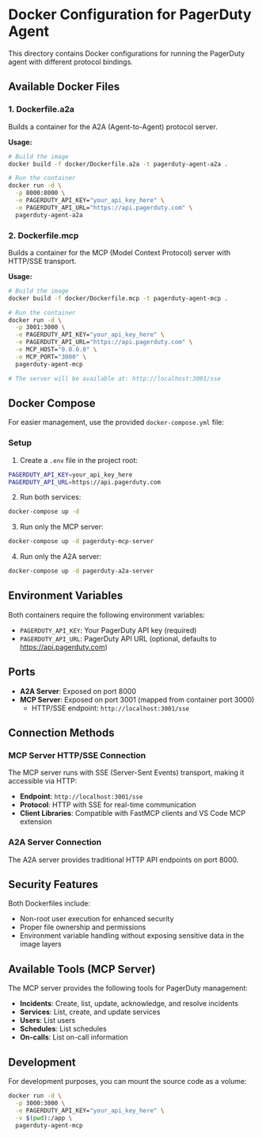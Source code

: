 # Docker Configuration for PagerDuty Agent

This directory contains Docker configurations for running the PagerDuty agent with different protocol bindings.

## Available Docker Files

### 1. Dockerfile.a2a
Builds a container for the A2A (Agent-to-Agent) protocol server.

**Usage:**
```bash
# Build the image
docker build -f docker/Dockerfile.a2a -t pagerduty-agent-a2a .

# Run the container
docker run -d \
  -p 8000:8000 \
  -e PAGERDUTY_API_KEY="your_api_key_here" \
  -e PAGERDUTY_API_URL="https://api.pagerduty.com" \
  pagerduty-agent-a2a
```

### 2. Dockerfile.mcp
Builds a container for the MCP (Model Context Protocol) server with HTTP/SSE transport.

**Usage:**
```bash
# Build the image
docker build -f docker/Dockerfile.mcp -t pagerduty-agent-mcp .

# Run the container
docker run -d \
  -p 3001:3000 \
  -e PAGERDUTY_API_KEY="your_api_key_here" \
  -e PAGERDUTY_API_URL="https://api.pagerduty.com" \
  -e MCP_HOST="0.0.0.0" \
  -e MCP_PORT="3000" \
  pagerduty-agent-mcp

# The server will be available at: http://localhost:3001/sse
```

## Docker Compose

For easier management, use the provided `docker-compose.yml` file:

### Setup
1. Create a `.env` file in the project root:
```bash
PAGERDUTY_API_KEY=your_api_key_here
PAGERDUTY_API_URL=https://api.pagerduty.com
```

2. Run both services:
```bash
docker-compose up -d
```

3. Run only the MCP server:
```bash
docker-compose up -d pagerduty-mcp-server
```

4. Run only the A2A server:
```bash
docker-compose up -d pagerduty-a2a-server
```

## Environment Variables

Both containers require the following environment variables:

- `PAGERDUTY_API_KEY`: Your PagerDuty API key (required)
- `PAGERDUTY_API_URL`: PagerDuty API URL (optional, defaults to https://api.pagerduty.com)

## Ports

- **A2A Server**: Exposed on port 8000
- **MCP Server**: Exposed on port 3001 (mapped from container port 3000)
  - HTTP/SSE endpoint: `http://localhost:3001/sse`

## Connection Methods

### MCP Server HTTP/SSE Connection
The MCP server runs with SSE (Server-Sent Events) transport, making it accessible via HTTP:

- **Endpoint**: `http://localhost:3001/sse`
- **Protocol**: HTTP with SSE for real-time communication
- **Client Libraries**: Compatible with FastMCP clients and VS Code MCP extension

### A2A Server Connection
The A2A server provides traditional HTTP API endpoints on port 8000.

## Security Features

Both Dockerfiles include:
- Non-root user execution for enhanced security
- Proper file ownership and permissions
- Environment variable handling without exposing sensitive data in the image layers

## Available Tools (MCP Server)

The MCP server provides the following tools for PagerDuty management:

- **Incidents**: Create, list, update, acknowledge, and resolve incidents
- **Services**: List, create, and update services  
- **Users**: List users
- **Schedules**: List schedules
- **On-calls**: List on-call information

## Development

For development purposes, you can mount the source code as a volume:

```bash
docker run -d \
  -p 3000:3000 \
  -e PAGERDUTY_API_KEY="your_api_key_here" \
  -v $(pwd):/app \
  pagerduty-agent-mcp
```
